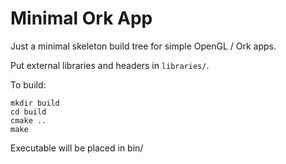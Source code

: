 # Minimal Ork App
Just a minimal skeleton build tree for simple OpenGL / Ork apps.

Put external libraries and headers in `libraries/`.

To build:
```
mkdir build
cd build
cmake ..
make
```

Executable will be placed in bin/

